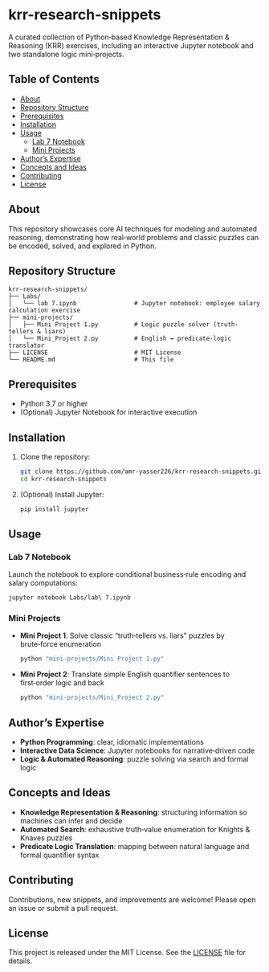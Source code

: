 # krr-research-snippets

A curated collection of Python‑based Knowledge Representation & Reasoning (KRR) exercises, including an interactive Jupyter notebook and two standalone logic mini‑projects.

## Table of Contents
- [About](#about)
- [Repository Structure](#repository-structure)
- [Prerequisites](#prerequisites)
- [Installation](#installation)
- [Usage](#usage)
  - [Lab 7 Notebook](#lab-7-notebook)
  - [Mini Projects](#mini-projects)
- [Author’s Expertise](#authors-expertise)
- [Concepts and Ideas](#concepts-and-ideas)
- [Contributing](#contributing)
- [License](#license)

## About
This repository showcases core AI techniques for modeling and automated reasoning, demonstrating how real‑world problems and classic puzzles can be encoded, solved, and explored in Python.

## Repository Structure
```
krr-research-snippets/
├── Labs/
│   └── lab 7.ipynb                # Jupyter notebook: employee salary calculation exercise
├── mini-projects/
│   ├── Mini Project 1.py          # Logic puzzle solver (truth-tellers & liars)
│   └── Mini_Project 2.py          # English ↔ predicate-logic translator
├── LICENSE                        # MIT License
└── README.md                      # This file
```

## Prerequisites
- Python 3.7 or higher  
- (Optional) Jupyter Notebook for interactive execution  

## Installation
1. Clone the repository:  
   ```bash
   git clone https://github.com/amr-yasser226/krr-research-snippets.git
   cd krr-research-snippets
   ```  
2. (Optional) Install Jupyter:  
   ```bash
   pip install jupyter
   ```

## Usage

### Lab 7 Notebook
Launch the notebook to explore conditional business‑rule encoding and salary computations:
```bash
jupyter notebook Labs/lab\ 7.ipynb
```

### Mini Projects
- **Mini Project 1**: Solve classic “truth‑tellers vs. liars” puzzles by brute‑force enumeration  
  ```bash
  python "mini-projects/Mini Project 1.py"
  ```
- **Mini Project 2**: Translate simple English quantifier sentences to first‑order logic and back  
  ```bash
  python "mini-projects/Mini_Project 2.py"
  ```

## Author’s Expertise
- **Python Programming**: clear, idiomatic implementations  
- **Interactive Data Science**: Jupyter notebooks for narrative‑driven code  
- **Logic & Automated Reasoning**: puzzle solving via search and formal logic  

## Concepts and Ideas
- **Knowledge Representation & Reasoning**: structuring information so machines can infer and decide  
- **Automated Search**: exhaustive truth‑value enumeration for Knights & Knaves puzzles  
- **Predicate Logic Translation**: mapping between natural language and formal quantifier syntax  

## Contributing
Contributions, new snippets, and improvements are welcome! Please open an issue or submit a pull request.

## License
This project is released under the MIT License. See the [LICENSE](LICENSE) file for details.
